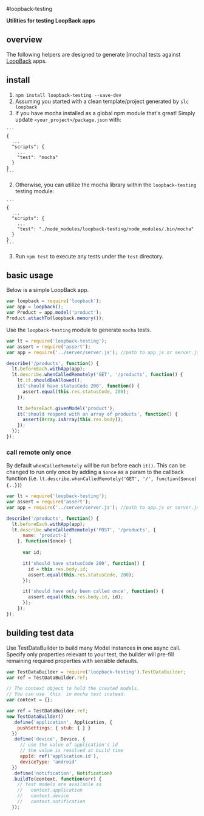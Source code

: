 #loopback-testing

**Utilities for testing LoopBack apps**

## overview

The following helpers are designed to generate [mocha] tests against
[LoopBack](http://strongloop.com/loopback) apps.

## install

1. `npm install loopback-testing --save-dev`
2. Assuming you started with a clean template/project generated by `slc loopback`
  1. If you have mocha installed as a global npm module that's great! Simply update `<your_project>/package.json` with:

    ```
    {
      ...
      "scripts": {
        ...
        "test": "mocha"
      }
    }
    ```
  2. Otherwise, you can utilize the mocha library within the `loopback-testing` testing module:

    ```
    {
      ...
      "scripts": {
        ...
        "test": "./node_modules/loopback-testing/node_modules/.bin/mocha"
      }
    }
    ```
3. Run `npm test` to execute any tests under the `test` directory.

## basic usage

Below is a simple LoopBack app.

```js
var loopback = require('loopback');
var app = loopback();
var Product = app.model('product');
Product.attachTo(loopback.memory());
```

Use the `loopback-testing` module to generate `mocha` tests.

```js
var lt = require('loopback-testing');
var assert = require('assert');
var app = require('../server/server.js'); //path to app.js or server.js

describe('/products', function() {
  lt.beforeEach.withApp(app);
  lt.describe.whenCalledRemotely('GET', '/products', function() {
    lt.it.shouldBeAllowed();
    it('should have statusCode 200', function() {
      assert.equal(this.res.statusCode, 200);
    });

    lt.beforeEach.givenModel('product');
    it('should respond with an array of products', function() {
      assert(Array.isArray(this.res.body));
    });
  });
});
```

### call remote only once

By default `whenCalledRemotely` will be run before each `it()`. This can be changed to run only once by adding a `$once` as a param to the callback function (i.e. `lt.describe.whenCalledRemotely('GET', '/', function($once) {..})`)


```js
var lt = require('loopback-testing');
var assert = require('assert');
var app = require('../server/server.js'); //path to app.js or server.js

describe('/products', function() {
  lt.beforeEach.withApp(app);
  lt.describe.whenCalledRemotely('POST', '/products', {
      name: 'product-1'
    }, function($once) {
      
      var id;

      it('should have statusCode 200', function() {
        id = this.res.body.id;
        assert.equal(this.res.statusCode, 200);
      });

      it('should have only been called once', function() {
        assert.equal(this.res.body.id, id);
      });
    });
});
```

## building test data

Use TestDataBuilder to build many Model instances in one async call. Specify
only properties relevant to your test, the builder will pre-fill remaining
required properties with sensible defaults.

```js
var TestDataBuilder = require('loopback-testing').TestDataBuilder;
var ref = TestDataBuilder.ref;

// The context object to hold the created models.
// You can use `this` in mocha test instead.
var context = {};

var ref = TestDataBuilder.ref;
new TestDataBuilder()
  .define('application', Application, {
    pushSettings: { stub: { } }
  })
  .define('device', Device, {
     // use the value of application's id
     // the value is resolved at build time
     appId: ref('application.id'),
     deviceType: 'android'
  })
  .define('notification', Notification)
  .buildTo(context, function(err) {
    // test models are available as
    //   context.application
    //   context.device
    //   context.notification
  });
```
